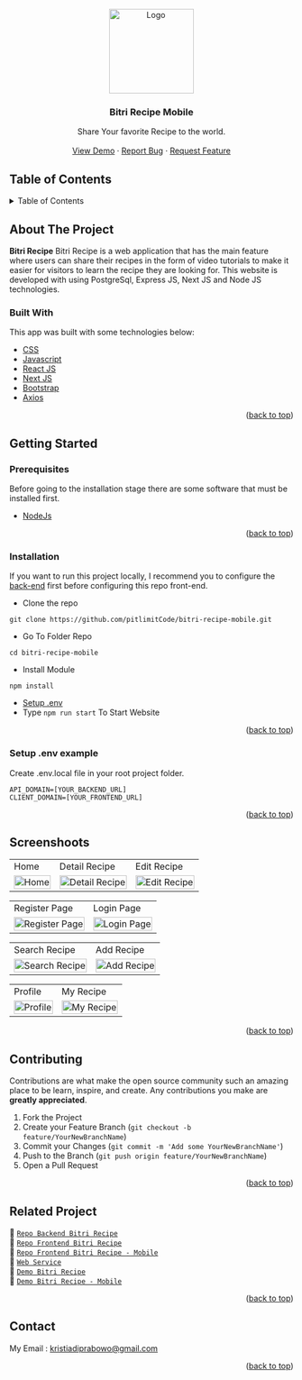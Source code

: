 <div id="top"></div>

<!-- PROJECT LOGO -->
<br />
<div align="center">
  <a href="#">
    <img src="https://res.cloudinary.com/dy3yw6bod/image/upload/v1663208268/bootcamp%20pijarcamp%20project%20cloud%20image/logo_bitri_mini1_xhkqa4.png" alt="Logo" width="150px">
  </a>

  <h3 align="center">Bitri Recipe Mobile</h3>

  <p align="center">
    Share Your favorite Recipe to the world.
    <br />
    <br />
    <a href="https://bitri-recipe-mobile.vercel.app">View Demo</a>
    ·
    <a href="https://github.com/pitlimitCode/bitri-recipe-mobile/issues">Report Bug</a>
    ·
    <a href="https://github.com/pitlimitCode/bitri-recipe-mobile/issues">Request Feature</a>
  </p>
</div>

<!-- TABLE OF CONTENTS -->
## Table of Contents
<details>
  <summary>Table of Contents</summary>
  <ol>
    <li>
      <a href="#about-the-project">About The Project</a>
      <ul>
        <li><a href="#built-with">Built With</a></li>
      </ul>
    </li>
    <li>
      <a href="#getting-started">Getting Started</a>
      <ul>
        <li><a href="#prerequisites">Prerequisites</a></li>
        <li><a href="#installation">Installation</a></li>
        <li><a href="#setup-env-example">Setup .env example</a></li>
      </ul>
    </li>
    <li><a href="#screenshoots">Screenshots</a></li>
    <li><a href="#contributing">Contributing</a></li>
    <li><a href="#related-project">Related Project</a></li>
    <li><a href="#contact">Contact</a></li>
  </ol>
</details>

<!-- ABOUT THE PROJECT -->
## About The Project
**Bitri Recipe** Bitri Recipe is a web application that has the main feature where users can share their recipes in the form of video tutorials to make it easier for visitors to learn the recipe they are looking for. This website is developed with using PostgreSql, Express JS, Next JS and Node JS technologies.

### Built With
This app was built with some technologies below:
- [CSS](https://developer.mozilla.org/en-US/docs/Web/CSS)
- [Javascript](https://www.javascript.com/)
- [React JS](https://reactjs.org)
- [Next JS](https://nextjs.org/)
- [Bootstrap](#)
- [Axios](https://axios-http.com/)
<p align="right">(<a href="#top">back to top</a>)</p>

<!-- GETTING STARTED -->
## Getting Started
### Prerequisites
Before going to the installation stage there are some software that must be installed first.
- [NodeJs](https://nodejs.org/en/download/)
<p align="right">(<a href="#top">back to top</a>)</p>

### Installation
If you want to run this project locally, I recommend you to configure the [back-end](https://github.com/pitlimitCode/Bitri_Recipe_Web/tree/FrontEnd+) first before configuring this repo front-end.

- Clone the repo
```
git clone https://github.com/pitlimitCode/bitri-recipe-mobile.git
```
- Go To Folder Repo
```
cd bitri-recipe-mobile
```
- Install Module
```
npm install
```

- <a href="#setup-env">Setup .env</a>
- Type ` npm run start ` To Start Website
<p align="right">(<a href="#top">back to top</a>)</p>

### Setup .env example
Create .env.local file in your root project folder.
```
API_DOMAIN=[YOUR_BACKEND_URL]
CLIENT_DOMAIN=[YOUR_FRONTEND_URL]
```
<p align="right">(<a href="#top">back to top</a>)</p>

## Screenshoots
<p align="center" display=flex>
  <table>
    <tr>
      <td>Home</td>
      <td>Detail Recipe</td>
      <td>Edit Recipe</td>
    </tr>
    <tr>
      <td><image src="https://res.cloudinary.com/dy3yw6bod/image/upload/v1663650644/bootcamp%20pijarcamp%20project%20cloud%20image/bitri%20mobile/bitri-recipe-mobile.vercel.app_FULL_home_rxby9e.png" alt="Home" width=100%></td>
      <td><image src="https://res.cloudinary.com/dy3yw6bod/image/upload/v1663650646/bootcamp%20pijarcamp%20project%20cloud%20image/bitri%20mobile/bitri-recipe-mobile.vercel.app_FULL_detail_iihwto.png" alt="Detail Recipe" width=100%/></td>
      <td><image src="https://res.cloudinary.com/dy3yw6bod/image/upload/v1663650627/bootcamp%20pijarcamp%20project%20cloud%20image/bitri%20mobile/bitri-recipe-mobile.vercel.app_FULL_editrecipe_bkcjlb.png" alt="Edit Recipe" width=100%/></td>
    </tr>
  </table>
  <table>
    <tr>
      <td>Register Page</td>
      <td>Login Page</td>
    </tr>
    <tr>
      <td><image src="https://res.cloudinary.com/dy3yw6bod/image/upload/v1663650624/bootcamp%20pijarcamp%20project%20cloud%20image/bitri%20mobile/bitri-recipe-mobile.vercel.app_register_uqpgti.png" alt="Register Page" width=100%></td>
      <td><image src="https://res.cloudinary.com/dy3yw6bod/image/upload/v1663650623/bootcamp%20pijarcamp%20project%20cloud%20image/bitri%20mobile/bitri-recipe-mobile.vercel.app_login_bziwfi.png" alt="Login Page"width=100%/></td>
    </tr>
  </table>
  <table>
    <tr>
      <td>Search Recipe</td>
      <td>Add Recipe</td>
    </tr>
    <tr>
      <tr>
      <td><image src="https://res.cloudinary.com/dy3yw6bod/image/upload/v1663650626/bootcamp%20pijarcamp%20project%20cloud%20image/bitri%20mobile/bitri-recipe-mobile.vercel.app__search_hwpg0b.png" alt="Search Recipe" width=100%></td>
      <td><image src="https://res.cloudinary.com/dy3yw6bod/image/upload/v1663650624/bootcamp%20pijarcamp%20project%20cloud%20image/bitri%20mobile/bitri-recipe-mobile.vercel.app_add-recipe_hs3oww.png" alt="Add Recipe" width=100%/></td>
    </tr>
  </table>
  <table>
    <tr>
      <td>Profile</td>
      <td>My Recipe</td>
    </tr>
    <tr>
      <tr>
      <td><image src="https://res.cloudinary.com/dy3yw6bod/image/upload/v1663650624/bootcamp%20pijarcamp%20project%20cloud%20image/bitri%20mobile/bitri-recipe-mobile.vercel.app_profile_mexgy1.png" alt="Profile" width=100%></td>
      <td><image src="https://res.cloudinary.com/dy3yw6bod/image/upload/v1663650641/bootcamp%20pijarcamp%20project%20cloud%20image/bitri%20mobile/bitri-recipe-mobile.vercel.app_profile_myrecipes_turxzs.png" alt="My Recipe" width=100%/></td>
    </tr>
  </table> 
</p>
<p align="right">(<a href="#top">back to top</a>)</p>

## Contributing
Contributions are what make the open source community such an amazing place to be learn, inspire, and create. Any contributions you make are **greatly appreciated**.
1. Fork the Project
2. Create your Feature Branch (`git checkout -b feature/YourNewBranchName`)
3. Commit your Changes (`git commit -m 'Add some YourNewBranchName'`)
4. Push to the Branch (`git push origin feature/YourNewBranchName`)
5. Open a Pull Request
<p align="right">(<a href="#top">back to top</a>)</p>

## Related Project
:rocket: [`Repo Backend Bitri Recipe`](https://github.com/pitlimitCode/Bitri_Recipe_Web/tree/FrontEnd+)  
:rocket: [`Repo Frontend Bitri Recipe`](https://github.com/pitlimitCode/Bitri_Recipe_FrontEnd/tree/master)  
:rocket: [`Repo Frontend Bitri Recipe - Mobile`](https://github.com/pitlimitCode/bitri-recipe-mobile)  
:rocket: [`Web Service`](https://bitrirecipeweb-production.up.railway.app)  
:rocket: [`Demo Bitri Recipe`](https://bitri-recipe.web.app/)  
:rocket: [`Demo Bitri Recipe - Mobile`](https://bitri-recipe-mobile.vercel.app) 
<p align="right">(<a href="#top">back to top</a>)</p>

## Contact
My Email : kristiadiprabowo@gmail.com
<p align="right">(<a href="#top">back to top</a>)</p>